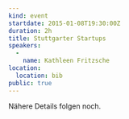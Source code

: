 ```yaml
---
kind: event
startdate: 2015-01-08T19:30:00Z
duration: 2h
title: Stuttgarter Startups
speakers:
  -
    name: Kathleen Fritzsche
location:
  location: bib
public: true
---
```

Nähere Details folgen noch.

